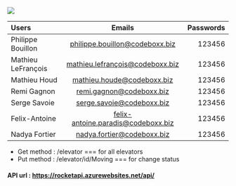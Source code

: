 ![](http://rocketelevator.ca/assets/R2-3c6296bf2343b849b947f8ccfce0de61dd34ba7f9e2a23a53d0a743bc4604e3c.png)


| Users  | Emails  | Passwords |
| :------------ |:---------------:| -----:|
| Philippe Bouillon | philippe.bouillon@codeboxx.biz | 123456 |
| Mathieu LeFrançois | mathieu.lefrançois@codeboxx.biz | 123456 |
| Mathieu Houd | mathieu.houde@codeboxx.biz | 123456 |
| Remi Gagnon | remi.gagnon@codeboxx.biz | 123456 |
| Serge Savoie | serge.savoie@codeboxx.biz | 123456 |
| Felix-Antoine | felix-antoine.paradis@codeboxx.biz | 123456 |
| Nadya Fortier | nadya.fortier@codeboxx.biz | 123456 |




- Get method : /elevator   === for  all elevators
- Put method : /elevator/id/Moving   === for change status 

#### API url : https://rocketapi.azurewebsites.net/api/


